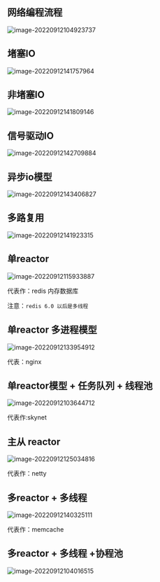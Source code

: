 ## 网络编程流程

![image-20220912104923737](image/网络IO模型总结.assets/image-20220912104923737.png)

## 堵塞IO

![image-20220912141757964](image/网络IO模型总结.assets/image-20220912141757964.png)

## 非堵塞IO

![image-20220912141809146](image/网络IO模型总结.assets/image-20220912141809146.png)

## 信号驱动IO

![image-20220912142709884](image/网络IO模型总结.assets/image-20220912142709884.png)

## 异步io模型

![image-20220912143406827](image/网络IO模型总结.assets/image-20220912143406827.png)

## 多路复用

![image-20220912141923315](image/网络IO模型总结.assets/image-20220912141923315.png)

## 单reactor

![image-20220912115933887](image/网络IO模型总结.assets/image-20220912115933887.png)

代表作：redis 内存数据库

注意：`redis 6.0 以后是多线程`

## 单reactor 多进程模型

![image-20220912133954912](image/网络IO模型总结.assets/image-20220912133954912.png)

代表：nginx

## 单reactor模型 + 任务队列 + 线程池

![image-20220912103644712](image/网络IO模型总结.assets/image-20220912103644712.png)

代表作:skynet

## 主从 reactor

![image-20220912125034816](image/网络IO模型总结.assets/image-20220912125034816.png)

代表作：netty

## 多reactor + 多线程

![image-20220912140325111](image/网络IO模型总结.assets/image-20220912140325111.png)

代表作：memcache

## 多reactor + 多线程 +协程池

![image-20220912104016515](image/网络IO模型总结.assets/image-20220912104016515.png)



